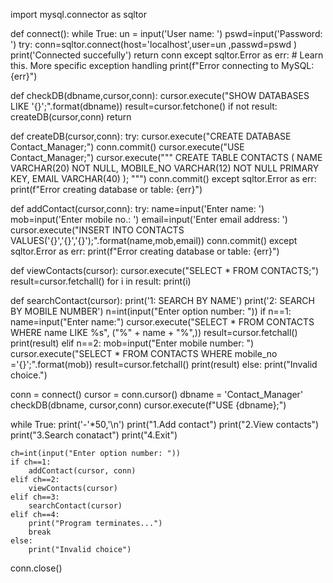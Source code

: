 import mysql.connector as sqltor


def connect():
  while True:
    un = input('User name: ')
    pswd=input('Password: ')
    try:
        conn=sqltor.connect(host='localhost',user=un ,passwd=pswd )
        print('Connected succefully')
        return conn
    except sqltor.Error as err:  # Learn this. More specific exception handling
            print(f"Error connecting to MySQL: {err}")
      
def checkDB(dbname,cursor,conn):
    cursor.execute("SHOW DATABASES LIKE '{}';".format(dbname)) 
    result=cursor.fetchone()
    if not result:
        createDB(cursor,conn)
    return

def createDB(cursor,conn):
    try:
        cursor.execute("CREATE DATABASE Contact_Manager;")
        conn.commit()
        cursor.execute("USE Contact_Manager;")
        cursor.execute("""
            CREATE TABLE CONTACTS (
                NAME VARCHAR(20) NOT NULL,
                MOBILE_NO VARCHAR(12) NOT NULL PRIMARY KEY,
                EMAIL VARCHAR(40)
            ); """)
        conn.commit()
    except sqltor.Error as err:
        print(f"Error creating database or table: {err}")
    
def addContact(cursor,conn):
    try:
        name=input('Enter name: ')
        mob=input('Enter mobile no.: ')
        email=input('Enter email address: ')
        cursor.execute("INSERT INTO CONTACTS VALUES('{}','{}','{}');".format(name,mob,email))
        conn.commit()
    except sqltor.Error as err:
        print(f"Error creating database or table: {err}")

def viewContacts(cursor):
    cursor.execute("SELECT * FROM CONTACTS;")
    result=cursor.fetchall()
    for i in result:
        print(i)

def searchContact(cursor):
    print('1: SEARCH BY NAME')
    print('2: SEARCH BY MOBILE NUMBER')
    n=int(input("Enter option number: "))
    if n==1:
        name=input("Enter name:")
        cursor.execute("SELECT * FROM CONTACTS WHERE name LIKE %s", ("%" + name + "%",))
        result=cursor.fetchall()
        print(result)
    elif n==2:
        mob=input("Enter mobile number: ")
        cursor.execute("SELECT * FROM CONTACTS WHERE mobile_no ='{}';".format(mob))
        result=cursor.fetchall()
        print(result)
    else:
        print("Invalid choice.")


conn = connect()
cursor = conn.cursor()
dbname = 'Contact_Manager'
checkDB(dbname, cursor,conn)
cursor.execute(f"USE {dbname};")


while True:
    print('-'*50,'\n')
    print("1.Add contact")
    print("2.View contacts")
    print("3.Search conatact")
    print("4.Exit")

    ch=int(input("Enter option number: "))
    if ch==1:
        addContact(cursor, conn)
    elif ch==2:
        viewContacts(cursor)
    elif ch==3:
        searchContact(cursor)
    elif ch==4:
        print("Program terminates...")
        break
    else:
        print("Invalid choice")
conn.close()
